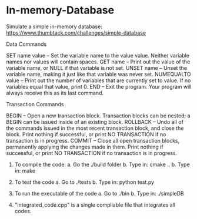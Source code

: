 # In-memory-Database
Simulate a simple in-memory database: https://www.thumbtack.com/challenges/simple-database

Data Commands

SET name value – Set the variable name to the value value. Neither variable names nor values will contain spaces.
GET name – Print out the value of the variable name, or NULL if that variable is not set.
UNSET name – Unset the variable name, making it just like that variable was never set.
NUMEQUALTO value – Print out the number of variables that are currently set to value. If no variables equal that value, print 0.
END – Exit the program. Your program will always receive this as its last command.

Transaction Commands

BEGIN – Open a new transaction block. Transaction blocks can be nested; a BEGIN can be issued inside of an existing block.
ROLLBACK – Undo all of the commands issued in the most recent transaction block, and close the block. Print nothing if successful, or print NO TRANSACTION if no transaction is in progress.
COMMIT – Close all open transaction blocks, permanently applying the changes made in them. Print nothing if successful, or print NO TRANSACTION if no transaction is in progress.

1. To compile the code:
   a. Go the ./build folder
   b. Type in: cmake ..
   b. Type in: make

2. To test the code
   a. Go to ./tests
   b. Type in: python test.py

3. To run the executable of the code
   a. Go to ./bin
   b. Type in: ./simpleDB
4. "integrated_code.cpp" is a single compliable file that integrates all codes.

